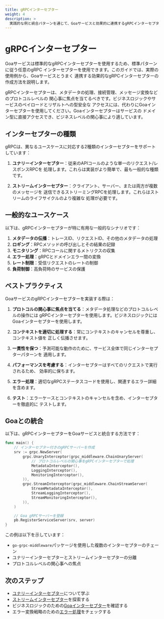 ```yaml
---
title: gRPCインターセプター
weight: 4
description: >
  実践的な例と統合パターンを通じて、Goaサービスと効果的に連携するgRPCインターセプターの作成方法を学びます。
---
```


# gRPCインターセプター

Goaサービスは標準的なgRPCインターセプターを使用するため、標準パターンに従う任意のgRPC
インターセプターを使用できます。このガイドでは、実際の使用例から、Goaサービスとうまく
連携する効果的なgRPCインターセプターの作成方法を説明します。

gRPCインターセプターは、メタデータの処理、接続管理、メッセージ変換などのプロトコルレベルの
関心事に焦点を当てるべきです。ビジネスロジックやサービスのペイロードとリザルトへの型安全な
アクセスには、代わりにGoaインターセプターを使用してください。Goaインターセプターはサービスの
ドメイン型に直接アクセスでき、ビジネスレベルの関心事により適しています。

## インターセプターの種類

gRPCは、異なるユースケースに対応する2種類のインターセプターをサポートしています：

1. **ユナリーインターセプター**：従来のAPIコールのような単一のリクエスト/レスポンスRPCを
   処理します。これらは実装がより簡単で、最も一般的な種類です。

2. **ストリームインターセプター**：クライアント、サーバー、または両方が複数のメッセージを
   送信できるストリーミングRPCを処理します。これらはストリームのライフサイクルのより複雑な
   処理が必要です。

## 一般的なユースケース

以下は、gRPCインターセプターが特に有用な一般的なシナリオです：

1. **メタデータの伝播**：トレースID、リクエストID、その他のメタデータの処理
3. **ロギング**：RPCメソッドの呼び出しとその結果の記録
4. **モニタリング**：RPCコールに関するメトリクスの収集
5. **エラー処理**：gRPCとドメインエラー間の変換
6. **レート制限**：受信リクエストのレートの制御
7. **負荷制御**：高負荷時のサービスの保護

## ベストプラクティス

GoaサービスのgRPCインターセプターを実装する際は：

1. **プロトコルの関心事に焦点を当てる**：メタデータ処理などのプロトコルレベルの操作には
   gRPCインターセプターを使用します。ビジネスロジックにはGoaインターセプターを使用します。

2. **コンテキストを適切に処理する**：常にコンテキストのキャンセルを尊重し、コンテキスト値を
   正しく伝播させます。

3. **一貫性を保つ**：予測可能な動作のために、サービス全体で同じインターセプターパターンを
   適用します。

4. **パフォーマンスを考慮する**：インターセプターはすべてのリクエストで実行されるため、
   効率的に保ちます。

5. **エラー処理**：適切なgRPCステータスコードを使用し、関連するエラー詳細を含めます。

6. **テスト**：エラーケースとコンテキストのキャンセルを含め、インターセプターを徹底的に
   テストします。

## Goaとの統合

以下は、gRPCインターセプターをGoaサービスと統合する方法です：

```go
func main() {
    // インターセプター付きのgRPCサーバーを作成
    srv := grpc.NewServer(
        grpc.UnaryInterceptor(grpc_middleware.ChainUnaryServer(
            // プロトコルレベルの関心事をgRPCインターセプターで処理
            MetadataInterceptor(),
            LoggingInterceptor(),
            MonitoringInterceptor(),
        )),
        grpc.StreamInterceptor(grpc_middleware.ChainStreamServer(
            StreamMetadataInterceptor(),
            StreamLoggingInterceptor(),
            StreamMonitoringInterceptor(),
        )),
    )

    // Goa gRPCサーバーを登録
    pb.RegisterServiceServer(srv, server)
}
```

この例は以下を示しています：
- `go-grpc-middleware`パッケージを使用した複数のインターセプターのチェーン
- ユナリーインターセプターとストリームインターセプターの分離
- プロトコルレベルの関心事への焦点

## 次のステップ

- [ユナリーインターセプター](@/docs/4-concepts/5-interceptors/3-grpc-interceptors/1-unary.md)について学ぶ
- [ストリームインターセプター](@/docs/4-concepts/5-interceptors/3-grpc-interceptors/2-stream.md)を探索する
- ビジネスロジックのための[Goaインターセプター](@/docs/4-concepts/5-interceptors/1-overview.md)を確認する
- エラー変換戦略のための[エラー処理](@/docs/4-concepts/4-error-handling.md)をチェックする 